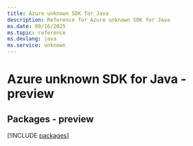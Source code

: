 ```yaml
---
title: Azure unknown SDK for Java
description: Reference for Azure unknown SDK for Java
ms.date: 09/16/2025
ms.topic: reference
ms.devlang: java
ms.service: unknown
---
```

# Azure unknown SDK for Java - preview
## Packages - preview
[!INCLUDE [packages](unknown-index.md)]